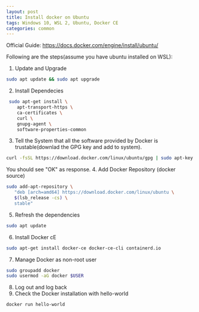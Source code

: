 ```yaml
---
layout: post
title: Install docker on Ubuntu
tags: Windows 10, WSL 2, Ubuntu, Docker CE 
categories: common
---
```

Official Guide: https://docs.docker.com/engine/install/ubuntu/


Following are the steps(assume you have ubuntu installed on WSL):

1. Update and Upgrade
~~~bash
sudo apt update && sudo apt upgrade
~~~
2. Install Dependecies
~~~bash
 sudo apt-get install \
    apt-transport-https \
    ca-certificates \
    curl \
    gnupg-agent \
    software-properties-common
~~~
3. Tell the System that all the software provided by Docker is trustable(downlad the GPG key and add to system).
~~~bash
curl -fsSL https://download.docker.com/linux/ubuntu/gpg | sudo apt-key add -
~~~
You should see "OK" as response.
4. Add Docker Repository (docker source)
~~~bash
sudo add-apt-repository \
   "deb [arch=amd64] https://download.docker.com/linux/ubuntu \
   $(lsb_release -cs) \
   stable"
~~~
5. Refresh the dependencies
~~~bash
sudo apt update
~~~
6. Install Docker cE
~~~bash
sudo apt-get install docker-ce docker-ce-cli containerd.io
~~~
7. Manage Docker as non-root user
~~~bash
sudo groupadd docker
sudo usermod -aG docker $USER
~~~
8. Log out and log back
9. Check the Docker installation with hello-world
~~~bash
docker run hello-world
~~~
